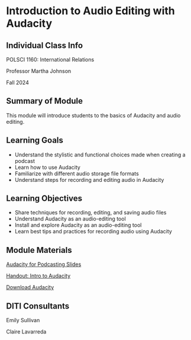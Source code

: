 <h1>Introduction to Audio Editing with Audacity</h1>
<h2>Individual Class Info</h2>

POLSCI 1160: International Relations

Professor Martha Johnson

Fall 2024

<h2>Summary of Module</h2>

This module will introduce students to the basics of Audacity and audio editing.

<h2>Learning Goals</h2>

* Understand the stylistic and functional choices made when creating a podcast
* Learn how to use Audacity
* Familiarize with different audio storage file formats
* Understand steps for recording and editing audio in Audacity

<h2>Learning Objectives</h2>

* Share techniques for recording, editing, and saving audio files  
* Understand Audacity as an audio-editing tool
* Install and explore Audacity as an audio-editing tool
* Learn best tips and practices for recording audio using Audacity 

<h2>Module Materials</h2>

[Audacity for Podcasting Slides](https://github.com/NULabNortheastern/digitalassignmentshowcase/blob/main/audio-editing_podcasting/fa24-johnson-polsci1160-audacity/Johnson-Audacity-Slides.pdf)

[Handout: Intro to Audacity](https://github.com/NULabNortheastern/digitalassignmentshowcase/blob/main/audio-editing_podcasting/fa24-johnson-polsci1160-audacity/Intro-to-Audacity-handout.pdf)

[Download Audacity](https://www.audacityteam.org/download/)

<h2>DITI Consultants</h2>

Emily Sullivan 

Claire Lavarreda





